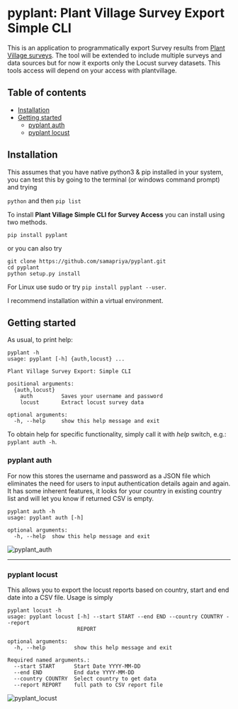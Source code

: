 # pyplant: Plant Village Survey Export Simple CLI

This is an application to programmatically export Survey results from [Plant Village surveys](https://plantvillage.psu.edu/). The tool will be extended to include multiple surveys and data sources but for now it exports only the Locust survey datasets. This tools access will depend on your access with plantvillage.

## Table of contents
* [Installation](#installation)
* [Getting started](#getting-started)
    * [pyplant auth](#pyplant-auth)
    * [pyplant locust](#pyplant-locust)

## Installation
This assumes that you have native python3 & pip installed in your system, you can test this by going to the terminal (or windows command prompt) and trying

```python``` and then ```pip list```


To install **Plant Village Simple CLI for Survey Access** you can install using two methods.

```pip install pyplant```

or you can also try

```
git clone https://github.com/samapriya/pyplant.git
cd pyplant
python setup.py install
```
For Linux use sudo or try ```pip install pyplant --user```.

I recommend installation within a virtual environment.


## Getting started

As usual, to print help:

```
pyplant -h
usage: pyplant [-h] {auth,locust} ...

Plant Village Survey Export: Simple CLI

positional arguments:
  {auth,locust}
    auth         Saves your username and password
    locust       Extract locust survey data

optional arguments:
  -h, --help     show this help message and exit
```

To obtain help for specific functionality, simply call it with _help_ switch, e.g.: `pyplant auth -h`.

### pyplant auth
For now this stores the username and password as a JSON file which eliminates the need for users to input authentication details again and again. It has some inherent features, it looks for your country in existing country list and will let you know if returned CSV is empty.

```
pyplant auth -h
usage: pyplant auth [-h]

optional arguments:
  -h, --help  show this help message and exit
```

![pyplant_auth](https://user-images.githubusercontent.com/6677629/82528773-86640680-9b07-11ea-9d0a-e554b1f05b43.gif)
****

### pyplant locust
This allows you to export the locust reports based on country, start and end date into a CSV file. Usage is simply

```
pyplant locust -h
usage: pyplant locust [-h] --start START --end END --country COUNTRY --report
                      REPORT

optional arguments:
  -h, --help         show this help message and exit

Required named arguments.:
  --start START      Start Date YYYY-MM-DD
  --end END          End date YYYY-MM-DD
  --country COUNTRY  Select country to get data
  --report REPORT    full path to CSV report file
```

![pyplant_locust](https://user-images.githubusercontent.com/6677629/82528784-89f78d80-9b07-11ea-8ef7-f1fb2ba38148.gif)
